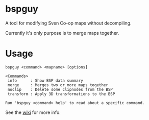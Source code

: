 # bspguy
A tool for modifying Sven Co-op maps without decompiling.

Currently it's only purpose is to merge maps together.

# Usage
```
bspguy <command> <mapname> [options]

<Commands>
 info      : Show BSP data summary
 merge     : Merges two or more maps together
 noclip    : Delete some clipnodes from the BSP
 transform : Apply 3D transformations to the BSP

Run 'bspguy <command> help' to read about a specific command.
```

See the [wiki](https://github.com/wootguy/bspguy/wiki) for more info.
